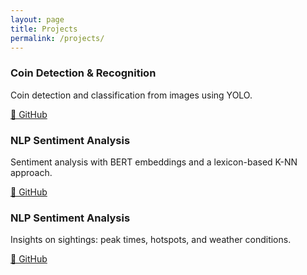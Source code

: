 ```yaml
---
layout: page
title: Projects
permalink: /projects/
---
```



<div class="projects-grid">
  <div class="project-card">
    <h3>Coin Detection & Recognition</h3>
    <p>Coin detection and classification from images using YOLO.</p>
    <a href="https://github.com/danielecocuzza/coin_recognition" target="_blank" class="project-link">🔗 GitHub</a>
  </div>

  <div class="project-card">
    <h3>NLP Sentiment Analysis</h3>
    <p>Sentiment analysis with BERT embeddings and a lexicon-based K-NN approach.</p>
    <a href="https://github.com/danielecocuzza/nlp-sentiment-analysis" target="_blank" class="project-link">🔗 GitHub</a>
  </div>

  <div class="project-card">
    <h3>NLP Sentiment Analysis</h3>
    <p>Insights on sightings: peak times, hotspots, and weather conditions.</p>
    <a href="https://github.com/danielecocuzza/ufo_sightings" target="_blank" class="project-link">🔗 GitHub</a>
  </div>


  <!--
  <div class="project-card">
    <h3>Texture analysis</h3>
    <p>Studio e appunti su LBP, Gabor, HOG.</p>
    Nessun link GitHub 
  </div>
  -->

</div>

